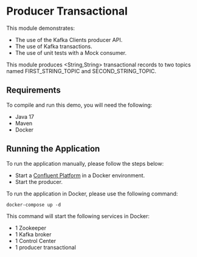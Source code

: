 # Producer Transactional

This module demonstrates:

- The use of the Kafka Clients producer API.
- The use of Kafka transactions.
- The use of unit tests with a Mock consumer.

This module produces <String,String> transactional records to two topics named FIRST_STRING_TOPIC and SECOND_STRING_TOPIC.

## Requirements

To compile and run this demo, you will need the following:

- Java 17
- Maven
- Docker

## Running the Application

To run the application manually, please follow the steps below:

- Start a [Confluent Platform](https://docs.confluent.io/platform/current/quickstart/ce-docker-quickstart.html#step-1-download-and-start-cp) in a Docker environment.
- Start the producer.

To run the application in Docker, please use the following command:

```console
docker-compose up -d
```

This command will start the following services in Docker:

- 1 Zookeeper
- 1 Kafka broker
- 1 Control Center
- 1 producer transactional

